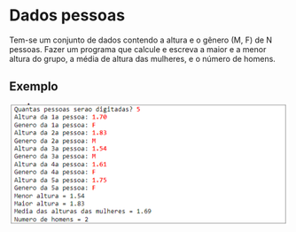 # Dados pessoas

Tem-se um conjunto de dados contendo a altura e o gênero (M, F) de N pessoas. Fazer um programa que calcule e escreva a maior e a menor altura do grupo, a média de altura das mulheres, e o número de homens.

## Exemplo 

![Exemplo](../../imagens/img19.png)


